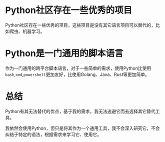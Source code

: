 # Python社区存在一些优秀的项目

Python社区存在一些优秀的项目，这些项目是没有其它语言项目可以替代的，比如爬虫、机器学习。

# Python是一门通用的脚本语言

作为一门通用的跨平台脚本语言，对于一些简单的需求，使用Python比使用`bash`,`cmd`,`powershell`更加友好，比使用Golang、Java、Rust等更加简单。

# 总结

Python有其无法替代的优点，基于我的需求，我无法逃避它而去选择其它替代工具。

我依然会使用Python，但只是将其作为一个通用工具，我不会深入研究它，不会纠结于特定的语法，根据需求来学习它、使用它。

